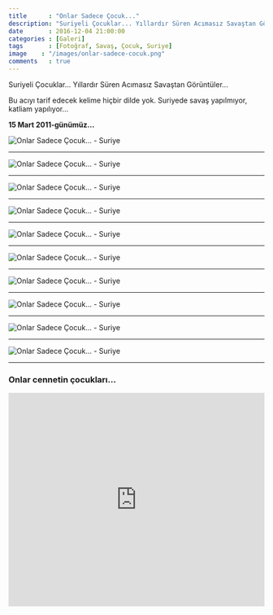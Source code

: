 ```yaml
---
title      : "Onlar Sadece Çocuk..."
description: "Suriyeli Çocuklar... Yıllardır Süren Acımasız Savaştan Görüntüler..."
date       : 2016-12-04 21:00:00
categories : [Galeri]
tags       : [Fotoğraf, Savaş, Çocuk, Suriye]
image    : "/images/onlar-sadece-cocuk.png"
comments   : true
---
```


Suriyeli Çocuklar... Yıllardır Süren Acımasız Savaştan Görüntüler...

Bu acıyı tarif edecek kelime hiçbir dilde yok. Suriyede savaş yapılmıyor, katliam yapılıyor...

**15 Mart 2011-günümüz...**

![Onlar Sadece Çocuk... - Suriye](https://ahmetcadirci.com.tr/images/galeri/VU9yNuH.png "Onlar Sadece Çocuk... - Suriye")

* * * 

![Onlar Sadece Çocuk... - Suriye](https://ahmetcadirci.com.tr/images/galeri/IBrY4tj.png "Onlar Sadece Çocuk... - Suriye")

* * * 

![Onlar Sadece Çocuk... - Suriye](https://ahmetcadirci.com.tr/images/galeri/f1D73fL.png "Onlar Sadece Çocuk... - Suriye")

* * * 

![Onlar Sadece Çocuk... - Suriye](https://ahmetcadirci.com.tr/images/galeri/IMzaeTA.png "Onlar Sadece Çocuk... - Suriye")

* * * 

![Onlar Sadece Çocuk... - Suriye](https://ahmetcadirci.com.tr/images/galeri/YhnTxk0.png "Onlar Sadece Çocuk... - Suriye")

* * * 

![Onlar Sadece Çocuk... - Suriye](https://ahmetcadirci.com.tr/images/galeri/7NVkvCy.png "Onlar Sadece Çocuk... - Suriye")

* * * 

![Onlar Sadece Çocuk... - Suriye](https://ahmetcadirci.com.tr/images/galeri/dZcp0NL.png "Onlar Sadece Çocuk... - Suriye")

* * * 

![Onlar Sadece Çocuk... - Suriye](https://ahmetcadirci.com.tr/images/galeri/kjNd5Tb.png "Onlar Sadece Çocuk... - Suriye")

* * * 

![Onlar Sadece Çocuk... - Suriye](https://ahmetcadirci.com.tr/images/galeri/gBQAXuv.png "Onlar Sadece Çocuk... - Suriye")

* * * 

![Onlar Sadece Çocuk... - Suriye](https://ahmetcadirci.com.tr/images/galeri/kfrEy2H.png "Onlar Sadece Çocuk... - Suriye")

* * * 

### Onlar cennetin çocukları...

<iframe src="https://www.facebook.com/plugins/video.php?href=https%3A%2F%2Fwww.facebook.com%2Fahmetcadirci25%2Fvideos%2Fvb.100005855682078%2F555772637961254%2F%3Ftype%3D3&width=900&show_text=false&appId=331059383931945&height=420" width="100%" height="420" style="border:none;overflow:hidden" scrolling="no" frameborder="0" allowTransparency="true"></iframe>
